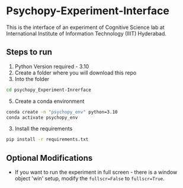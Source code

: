 # Psychopy-Experiment-Interface
This is the interface of an experiment of Cognitive Science lab at International Institute of Information Technology (IIIT) Hyderabad. 


## Steps to run
1. Python Version required - 3.10
2. Create a folder where you will download this repo
3. Into the folder
```bash
cd psychopy_Experiment-Inrerface
```
5. Create a conda environment
```bash
conda create -n "psychopy_env" python=3.10
conda activate psychopy_env
```
3. Install the requirements 
```bash
pip install -r requirements.txt
```


## Optional Modifications
- If you want to run the experiment in full screen - there is a window object 'win' setup, modify the `fullscr=False` to `fullscr=True`. 
